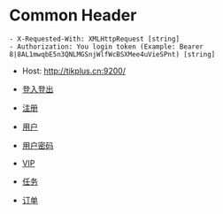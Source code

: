 # Common Header
```
- X-Requested-With: XMLHttpRequest [string]
- Authorization: You login token (Example: Bearer 8|8AL1mwqbE5n3QNLMGSnjWlfWcBSXMee4uVieSPnt) [string]
```
- Host: http://tikplus.cn:9200/


- [登入登出](LOGIN.md)
- [注册](REGISTER.md)
- [用户](USER.md)
- [用户密码](USER-PASSWORD.md)
- [VIP](VIP.md)
- [任务](TASK.md)
- [订单](ORDER.md)
